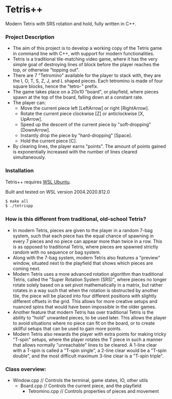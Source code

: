 # Tetris++
Modern Tetris with SRS rotation and hold, fully written in C++.

### Project Description
- The aim of this project is to develop a working copy of the Tetris game in command line with C++, with support for modern functionalities.
- Tetris is a traditional tile-matching video game, where it has the very simple goal of destroying lines of block before the player reaches the top, or otherwise "topping out".
- There are 7 "Tetromino" available for the player to stack with, they are the I, O, T, S, Z, J, and L shaped pieces. Each tetromino is made of four square blocks, hence the "tetro-" prefix.
- The game takes place on a 20x10 "board", or playfield, where pieces spawn at the top of the board, falling down at a constant rate.
- The player can:
	- Move the current piece left [LeftArrow] or right [RightArrow].
	- Rotate the current piece clockwise [Z] or anticlockwise [X, UpArrow].
	- Speed up the descent of the current piece by "soft-dropping" [DownArrow].
	- Instantly drop the piece by "hard-dropping" [Space].
	- Hold the current piece [C].
- By clearing lines, the player earns "points". The amount of points gained is exponentially increased with the number of lines cleared simultaneously.

### Installation

Tetris++ requires [WSL Ubuntu](https://ubuntu.com/wsl).

Built and tested on WSL version 2004.2020.812.0

```sh
$ make all
$ ./tetrispp
```

### How is this different from traditional, old-school Tetris?

- In modern Tetris, pieces are given to the player in a random 7-bag system,
	  such that each piece has the equal chance of spawning in every 7 pieces and
	  no piece can appear more than twice in a row. This is as opposed to traditional
	  Tetris, where pieces are spawned strictly random with no sequence or bag system.
- Along with the 7-bag system, modern Tetris also features a "preview" window,
	  situated next to the playfield that shows which pieces are coming next.
- Modern Tetris uses a more advanced rotation algorithm than traditional Tetris,
	  called the "Super Rotation System (SRS)", where pieces no longer rotate solely
	  based on a set pivot mathematically in a matrix, but rather rotates in a way
	  such that when the rotation is obstructed by another tile, the piece will be
	  placed into four different positions with slightly different offsets in the grid.
	  This allows for more creative setups and nuanced spins that would have been
	  impossible in the older games.
- Another feature that modern Tetris has over traditional Tetris is the ability
	  to "hold" unwanted pieces, to be used later. This allows the player to avoid
	  situations where no piece can fit on the board, or to create skillful setups
	  that can be used to gain more points.
- Modern Tetris also rewards the player with extra points for making tricky 
	  "T-spin" setups, where the player rotates the T piece in such a manner that
	  allows normally "unreachable" lines to be cleared. A 1-line clear with a
	  T-spin is called a "T-spin single", a 2-line clear would be a "T-spin double",
	  and the most difficult maximum 3-line clear is a "T-spin triple".

### Class overview:
+ Window.cpp // Controls the terminal, game states, IO, other utils
	+ Board.cpp // Controls the current piece, and the playfield
		+ Tetromino.cpp // Controls properties of pieces and movement
